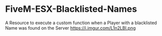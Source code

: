 # FiveM-ESX-Blacklisted-Names
 A Resource to execute a custom function when a Player with a blacklisted Name was found on the Server
https://i.imgur.com/L1n2LBI.png
